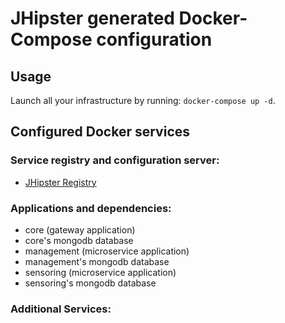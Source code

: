 # JHipster generated Docker-Compose configuration

## Usage

Launch all your infrastructure by running: `docker-compose up -d`.

## Configured Docker services

### Service registry and configuration server:

- [JHipster Registry](http://localhost:8761)

### Applications and dependencies:

- core (gateway application)
- core's mongodb database
- management (microservice application)
- management's mongodb database
- sensoring (microservice application)
- sensoring's mongodb database

### Additional Services:
